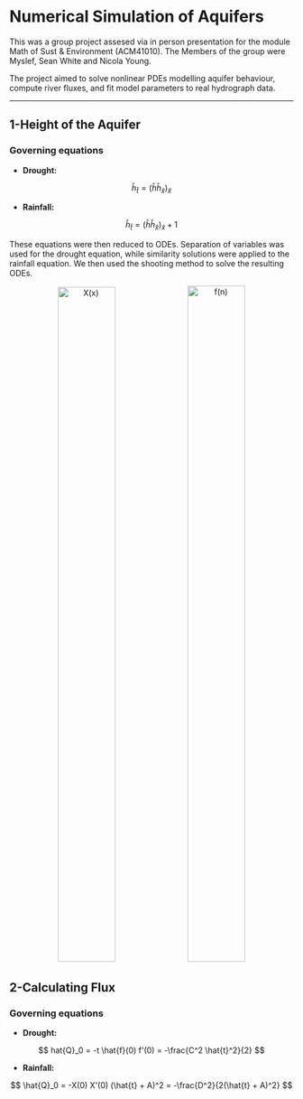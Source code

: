 # Numerical Simulation of Aquifers

This was a group project assesed via in person presentation for the module Math of Sust & Environment (ACM41010). The Members of the group were Myslef, Sean White and Nicola Young.

The project aimed to solve nonlinear PDEs modelling aquifer behaviour, compute river fluxes, and fit model parameters to real hydrograph data.

***
## 1-Height of the Aquifer

### Governing equations 

- **Drought:**
  
$$ \hat{h}_{\hat{t}} = (\hat{h}  \hat{h}_{\hat{x}})_{\hat{x}} $$

- **Rainfall:**
  
$$ \hat{h}_{\hat{t}} = (\hat{h}  \hat{h}_{\hat{x}})_{\hat{x}} + 1 $$

These equations were then reduced to ODEs. Separation of variables was used for the drought equation, while similarity solutions were applied to the rainfall equation. We then used the shooting method to solve the resulting ODEs.

<p align="center">
  <img width="45%" height="1196" alt="X(x)" src="https://github.com/user-attachments/assets/349de884-1d22-4520-b408-d81fdfc980d1" />
  <img width="45%" height="1198" alt="f(n)" src="https://github.com/user-attachments/assets/544973fa-c090-4ed9-b40d-912d8c0a9424" />

</p>

## 2-Calculating Flux

### Governing equations 

- **Drought:**
  
$$ hat{Q}_0 = -t \hat{f}(0) f'(0) = -\frac{C^2 \hat{t}^2}{2}  $$

- **Rainfall:**
  
$$ \hat{Q}_0 = -X(0) X'(0) (\hat{t} + A)^2 = -\frac{D^2}{2(\hat{t} + A)^2} $$


